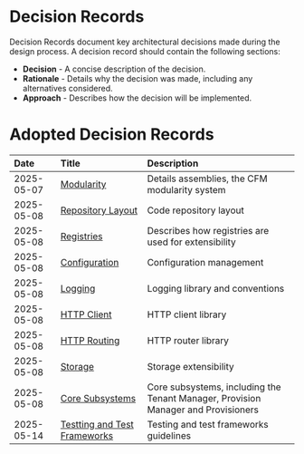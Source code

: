# Decision Records

Decision Records document key architectural decisions made during the design process. A decision record should contain
the following sections:

* **Decision** - A concise description of the decision.
* **Rationale** - Details why the decision was made, including any alternatives considered.
* **Approach** - Describes how the decision will be implemented.

# Adopted Decision Records

| Date       | Title                                                                   | Description                                                                       |
|:-----------|:------------------------------------------------------------------------|:----------------------------------------------------------------------------------|
| 2025-05-07 | [Modularity](2025-05-07-modularity/README.md)                           | Details assemblies, the CFM modularity system                                     |
| 2025-05-08 | [Repository Layout](2025-05-08-01-repo-layout)                          | Code repository layout                                                            |
| 2025-05-08 | [Registries](2025-05-08-02-registries/README.md)                        | Describes how registries are used for extensibility                               |
| 2025-05-08 | [Configuration](2025-05-08-02-configuration/README.md)                  | Configuration management                                                          |
| 2025-05-08 | [Logging](2025-05-08-04-logging/README.md)                              | Logging library and conventions                                                   |
| 2025-05-08 | [HTTP Client](2025-05-08-05-http-client/README.md)                      | HTTP client library                                                               |
| 2025-05-08 | [HTTP Routing](2025-05-08-06-routing/README.md)                         | HTTP router library                                                               |
| 2025-05-08 | [Storage](2025-05-08-07-storage/README.md)                              | Storage extensibility                                                             |
| 2025-05-08 | [Core Subsystems](2025-05-09-core-subsystems/README.md)                 | Core subsystems, including the Tenant Manager, Provision Manager and Provisioners |
| 2025-05-14 | [Testting and Test Frameworks](2025-05-14-testing-frameworks/README.md) | Testing and test frameworks guidelines                                            |

